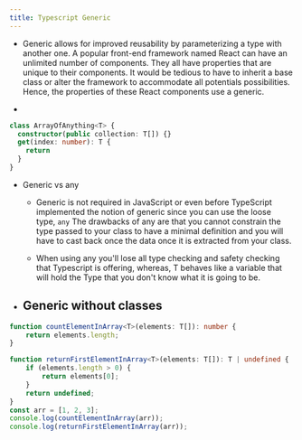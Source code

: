```yaml
---
title: Typescript Generic
---
```


- Generic allows for improved reusability by parameterizing a type with another one. A popular front-end framework named React can have an unlimited number of components. They all have properties that are unique to their components. It would be tedious to have to inherit a base class or alter the framework to accommodate all potentials possibilities. Hence, the properties of these React components use a generic.

- 
```typescript
class ArrayOfAnything<T> {
  constructor(public collection: T[]) {}
  get(index: number): T {
    return
  }
}
```

- Generic vs any
	 - Generic is not required in JavaScript or even before TypeScript implemented the notion of generic since you can use the loose type, `any`  The drawbacks of any are that you cannot constrain the type passed to your class to have a minimal definition and you will have to cast back once the data once it is extracted from your class.

	 - When using any you'll lose all type checking and safety checking that Typescript is offering, whereas, T behaves like a variable that will hold the Type that you don't know what it is going to be.

- Generic without classes 
	 - 
```typescript
function countElementInArray<T>(elements: T[]): number {
    return elements.length;
}

function returnFirstElementInArray<T>(elements: T[]): T | undefined {
    if (elements.length > 0) {
        return elements[0];
    }
    return undefined;
}
const arr = [1, 2, 3];
console.log(countElementInArray(arr));
console.log(returnFirstElementInArray(arr));
```
